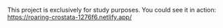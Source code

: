 This project is exclusively for study purposes. You could see it in action: https://roaring-crostata-1276f6.netlify.app/
